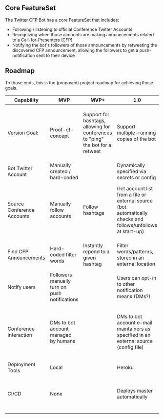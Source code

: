 ## Core FeatureSet

The Twitter CFP Bot has a core FeatureSet that includes:
- Following / listening to official Conference Twitter Accounts
- Recognizing when those accounts are making announcements related to a Call-for-Presenters (CFP)
- Notifying the bot's followers of those announcements by retweeting the discovered CFP announcement, allowing the followers to get a push-notification sent to their device

## Roadmap

To those ends, this is the (proposed) project roadmap for achieving those goals.

|Capability	| MVP |	MVP+	| 1.0	| 2.0 |
|---|---|---|---|---|
Version Goal: |	Proof-of-concept	| Support for hashtags, allowing for conferences to "ping" the bot for a retweet |	Support multiple-running copies of the bot	| Better accuracy on notifications, and better support for conferences, add a persistence layer
Bot Twitter Account	| Manually created / hard-coded		| | Dynamically specified via secrets or config	
Source Conference Accounts |	Manually follow accounts 	| Follow hashtags	| Get account list from a file or external source (bot automatically checks and follows/unfollows at start-up)	| Accounts stored in a persistent, modifiable external place (database, modifiable file)
Find CFP Announcements	| Hard-coded filter words | Instantly repond to a given hashtag	| Filter words/patterns, stored in an external location	| Words / Patterns are conference account specific
Notify users	| Followers manually turn on push notifications	 | |	Users can opt-in to other notification means (DMs?)	|
Conference Interaction |	DMs to bot account managed by humans	| |	DMs to bot account e-mail maintainers as specified in an external source (config file) |	Bot supports some basic automated interactions via DM to allow conferences to self-register
Deployment Tools	| Local	| | Heroku |	CircleCI + Heroku
CI/CD	| None	| |	Deploys master automatically	| CircleCI:  Runs tests (blocking), reports metrics to GitHub/Slack
